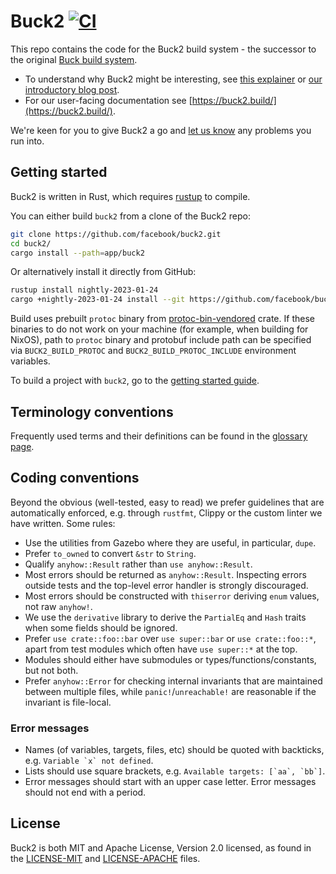 # Buck2 [![CI](https://circleci.com/gh/facebook/buck2.svg?style=svg)](https://app.circleci.com/pipelines/github/facebook/buck2)

This repo contains the code for the Buck2 build system - the successor to the original [Buck build system](https://buck.build).

* To understand why Buck2 might be interesting, see [this explainer](https://buck2.build/docs/why/) or [our introductory blog post](https://engineering.fb.com/2023/04/06/open-source/buck2-open-source-large-scale-build-system).
* For our user-facing documentation see [https://buck2.build/](https://buck2.build/).

We're keen for you to give Buck2 a go and [let us know](https://github.com/facebook/buck2/issues) any problems you run into.

## Getting started

Buck2 is written in Rust, which requires [rustup](https://rustup.rs/) to compile.

You can either build `buck2` from a clone of the Buck2 repo:

```sh
git clone https://github.com/facebook/buck2.git
cd buck2/
cargo install --path=app/buck2
```

Or alternatively install it directly from GitHub:

```sh
rustup install nightly-2023-01-24
cargo +nightly-2023-01-24 install --git https://github.com/facebook/buck2.git buck2
```

Build uses prebuilt `protoc` binary from
[protoc-bin-vendored](https://crates.io/crates/protoc-bin-vendored) crate.
If these binaries to do not work on your machine (for example, when building for NixOS),
path to `protoc` binary and protobuf include path can be specified via
`BUCK2_BUILD_PROTOC` and `BUCK2_BUILD_PROTOC_INCLUDE` environment variables.

To build a project with `buck2`, go to the [getting started guide](https://buck2.build/docs/getting_started/).

## Terminology conventions

Frequently used terms and their definitions can be found in the [glossary page](https://buck2.build/docs/concepts/glossary/).

## Coding conventions

Beyond the obvious (well-tested, easy to read) we prefer guidelines that are automatically enforced, e.g. through `rustfmt`, Clippy or the custom linter we have written. Some rules:

* Use the utilities from Gazebo where they are useful, in particular, `dupe`.
* Prefer `to_owned` to convert `&str` to `String`.
* Qualify `anyhow::Result` rather than `use anyhow::Result`.
* Most errors should be returned as `anyhow::Result`. Inspecting errors outside tests and the top-level error handler is strongly discouraged.
* Most errors should be constructed with `thiserror` deriving `enum` values, not raw `anyhow!`.
* We use the `derivative` library to derive the `PartialEq` and `Hash` traits when some fields should be ignored.
* Prefer `use crate::foo::bar` over `use super::bar` or `use crate::foo::*`, apart from test modules which often have `use super::*` at the top.
* Modules should either have submodules or types/functions/constants, but not both.
* Prefer `anyhow::Error` for checking internal invariants that are maintained between multiple files, while `panic!`/`unreachable!` are reasonable if the invariant is file-local.

### Error messages

* Names (of variables, targets, files, etc) should be quoted with backticks,
  e.g. ``Variable `x` not defined``.
* Lists should use square brackets, e.g. ``Available targets: [`aa`, `bb`]``.
* Error messages should start with an upper case letter.
  Error messages should not end with a period.

## License

Buck2 is both MIT and Apache License, Version 2.0 licensed, as found in the [LICENSE-MIT](LICENSE-MIT) and [LICENSE-APACHE](LICENSE-APACHE) files.
